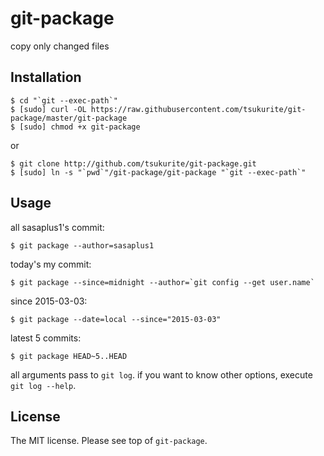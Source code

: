 # git-package

copy only changed files

## Installation

```console
$ cd "`git --exec-path`"
$ [sudo] curl -OL https://raw.githubusercontent.com/tsukurite/git-package/master/git-package
$ [sudo] chmod +x git-package
```

or

```console
$ git clone http://github.com/tsukurite/git-package.git
$ [sudo] ln -s "`pwd`"/git-package/git-package "`git --exec-path`"
```

## Usage

all sasaplus1's commit:

```console
$ git package --author=sasaplus1
```

today's my commit:

```console
$ git package --since=midnight --author=`git config --get user.name`
```

since 2015-03-03:

```console
$ git package --date=local --since="2015-03-03"
```

latest 5 commits:

```console
$ git package HEAD~5..HEAD
```

all arguments pass to `git log`. if you want to know other options, execute `git log --help`.

## License

The MIT license. Please see top of `git-package`.
